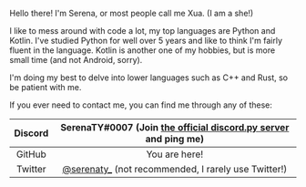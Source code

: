 Hello there! I'm Serena, or most people call me Xua. (I am a she!)

I like to mess around with code a lot, my top languages are Python and Kotlin.
I've studied Python for well over 5 years and like to think I'm fairly fluent in the language.
Kotlin is another one of my hobbies, but is more small time (and not Android, sorry).

I'm doing my best to delve into lower languages such as C++ and Rust, so be patient with me.

If you ever need to contact me, you can find me through any of these:

|Discord|SerenaTY#0007 (Join [the official discord.py server](https://discord.gg/dpy) and ping me)|
|:-:|:-:|
|GitHub|You are here!|
|Twitter|[@serenaty_](https://twitter.com/maya_kemp5) (not recommended, I rarely use Twitter!)|
